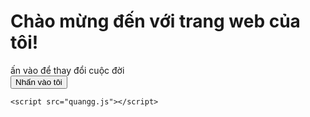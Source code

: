 <html lang="vi">
<head>
    <title>quanganrauxanh</title>
    <link rel="stylesheet" href="quangg.css">
</head>
<body>
    <h1>Chào mừng đến với trang web của tôi!</h1>
    <div id="hien" >ấn vào để thay đổi cuộc đời </div>
    <button onclick="doichu()">Nhấn vào tôi</button>

    <script src="quangg.js"></script>
</body>
</html>
